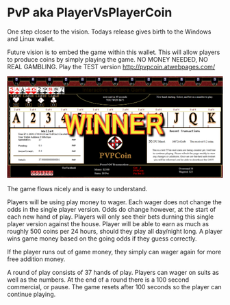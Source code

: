 # PvP aka PlayerVsPlayerCoin

One step closer to the vision. Todays release gives birth to the Windows and Linux wallet.

Future vision is to embed the game within this wallet. This will allow players to produce coins by simply playing the game. NO MONEY NEEDED, NO REAL GAMBLING. Play the TEST version http://pvpcoin.atwebpages.com/

<img src="/images/preview.png" />

The game flows nicely and is easy to understand.

Players will be using play money to wager. Each wager does not change the odds in the single player version. 
Odds do change however, at the start of each new hand of play.
Players will only see their bets durning this single player version against the house.
Player will be able to earn as much as roughly 500 coins per 24 hours, should they play all day/night long.
A player wins game money based on the going odds if they guess correctly.

If the player runs out of game money, they simply can wager again for more free addition money. 

A round of play consists of 37 hands of play. Players can wager on suits as well as the numbers. At the end of a round there is a 100 second commercial, or pause. The game resets after 100 seconds so the player can continue playing.
